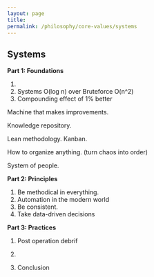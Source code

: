 ```yaml
---
layout: page
title: 
permalink: /philosophy/core-values/systems
---
```


## Systems

**Part 1: Foundations**

1.
2. Systems O(log n) over Bruteforce O(n^2)
3. Compounding effect of 1% better

Machine that makes improvements.

Knowledge repository.

Lean methodology. Kanban.

How to organize anything. (turn chaos into order)

System of people.

**Part 2: Principles**

1. Be methodical in everything.
2. Automation in the modern world
3. Be consistent.
4. Take data-driven decisions

**Part 3: Practices**

1. Post operation debrif
2.

10. Conclusion